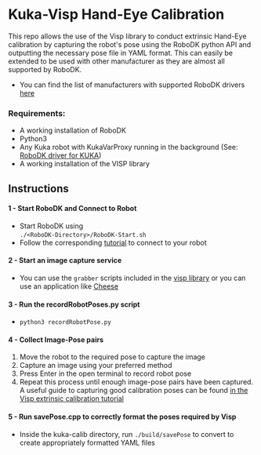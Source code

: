 # Kuka-Visp Hand-Eye Calibration
This repo allows the use of the Visp library to conduct extrinsic Hand-Eye calibration by capturing the robot's pose using the RoboDK python API and outputting the necessary pose file in YAML format. This can easily be extended to be used with other manufacturer as they are almost all supported by RoboDK. 
* You can find the list of manufacturers with supported RoboDK drivers [here](https://robodk.com/doc/en/Robot-Drivers.html) 

### Requirements:
- A working installation of RoboDK
- Python3
- Any Kuka robot with KukaVarProxy running in the background (See: [RoboDK driver for KUKA](https://robodk.com/doc/en/Robots-KUKA.html#DriverKUKA))
- A working installation of the VISP library

## Instructions
 #### 1 - Start RoboDK and Connect to Robot
* Start RoboDK using <br>
```./<RoboDK-Directory>/RoboDK-Start.sh ```
* Follow the corresponding [tutorial](https://robodk.com/doc/en/Robot-Calibration-LaserTracker-Connect-robot.html "tutorial") to connect to your robot

#### 2 - Start an image capture service
* You can use the `grabber` scripts included in the [visp library](https://visp-doc.inria.fr/doxygen/visp-daily/tutorial-grabber.html) or you can use an application like [Cheese](https://help.gnome.org/users/cheese/stable/)

#### 3 - Run the recordRobotPoses.py script
* `python3 recordRobotPose.py`

#### 4 - Collect Image-Pose pairs

  1. Move the robot to the required pose to capture the image 
  2. Capture an image using your preferred method 
  3. Press Enter in the open terminal to record robot pose
  4. Repeat this process until enough image-pose pairs have been captured. A useful guide to capturing good calibration poses can be found [in the Visp extrinsic calibration tutorial](https://visp-doc.inria.fr/doxygen/visp-3.4.0/tutorial-calibration-extrinsic.html)
  
#### 5 - Run savePose.cpp to correctly format the poses required by Visp

* Inside the kuka-calib directory, run `./build/savePose` to convert to create appropriately formatted YAML files

  


